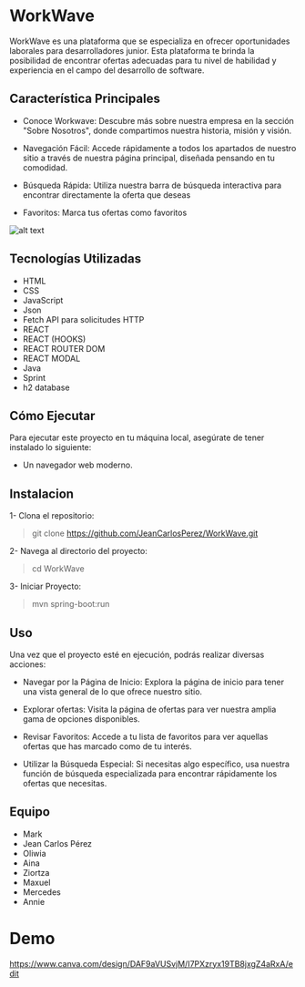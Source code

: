 # WorkWave
WorkWave es una plataforma que se especializa en ofrecer oportunidades laborales para desarrolladores junior. Esta plataforma te brinda la posibilidad de encontrar ofertas adecuadas para tu nivel de habilidad y experiencia en el campo del desarrollo de software.

## Característica Principales

- Conoce Workwave: Descubre más sobre nuestra empresa en la sección "Sobre Nosotros", donde compartimos nuestra historia, misión y visión.

- Navegación Fácil: Accede rápidamente a todos los apartados de nuestro sitio a través de nuestra página principal, diseñada pensando en tu comodidad.

- Búsqueda Rápida: Utiliza nuestra barra de búsqueda interactiva para encontrar directamente la oferta que deseas

- Favoritos: Marca tus ofertas como favoritos

![alt text](image.png)
## Tecnologías Utilizadas 

- HTML
- CSS
- JavaScript
- Json
- Fetch API para solicitudes HTTP
- REACT 
- REACT (HOOKS)
- REACT ROUTER DOM
- REACT MODAL
- Java
- Sprint
- h2 database

## Cómo Ejecutar

Para ejecutar este proyecto en tu máquina local, asegúrate de tener instalado lo siguiente:

- Un navegador web moderno.

## Instalacion

1- Clona el repositorio:

> git clone https://github.com/JeanCarlosPerez/WorkWave.git

2- Navega al directorio del proyecto:

> cd WorkWave

3- Iniciar Proyecto:

> mvn spring-boot:run

## Uso

Una vez que el proyecto esté en ejecución, podrás realizar diversas acciones:

- Navegar por la Página de Inicio: Explora la página de inicio para tener una vista general de lo que ofrece nuestro sitio.

- Explorar ofertas: Visita la página de ofertas para ver nuestra amplia gama de opciones disponibles.

- Revisar Favoritos: Accede a tu lista de favoritos para ver aquellas ofertas que has marcado como de tu interés.

- Utilizar la Búsqueda Especial: Si necesitas algo específico, usa nuestra función de búsqueda especializada para encontrar rápidamente los ofertas que necesitas.

## Equipo

- Mark
- Jean Carlos Pérez
- Oliwia
- Aina
- Ziortza
- Maxuel
- Mercedes
- Annie

# Demo
https://www.canva.com/design/DAF9aVUSvjM/I7PXzryx19TB8jxgZ4aRxA/edit